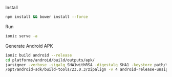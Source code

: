 Install 
```sh
npm install && bower install --force
```
Run
```sh
ionic serve -a
```
Generate Android APK

```sh
ionic build android --release
cd platforms/android/build/outputs/apk/
jarsigner -verbose -sigalg SHA1withRSA -digestalg SHA1 -keystore path/to/keystore.file android-release-unsigned.apk keystore_identifier
/opt/android-sdk/build-tools/23.0.3/zipalign -v 4 android-release-unsigned.apk axe.apk
```

